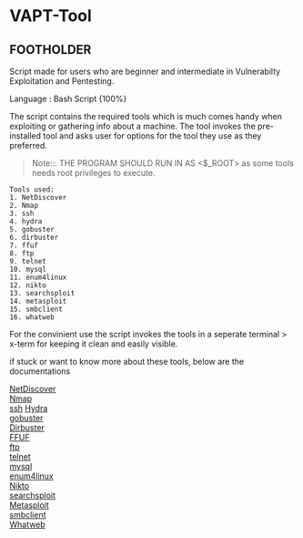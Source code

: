 # VAPT-Tool

## **FOOTHOLDER**

Script made for users who are beginner and intermediate in Vulnerabilty Exploitation and Pentesting.

Language : Bash Script {100%}

The script contains the required tools which is much comes handy when exploiting or gathering info about a machine.
The tool invokes the pre-installed tool and asks user for options for the tool they use as they preferred.

> Note::: THE PROGRAM SHOULD RUN IN AS <$_ROOT> as some tools needs root privileges to execute.

```
Tools used:
1. NetDiscover
2. Nmap
3. ssh
4. hydra
5. gobuster
6. dirbuster
7. ffuf
8. ftp
9. telnet
10. mysql
11. enum4linux
12. nikto
13. searchsploit
14. metasploit
15. smbclient
16. whatweb
```
For the convinient use the script invokes the tools in a seperate terminal > x-term
for keeping it clean and easily visible. 

if stuck or want to know more about these tools, below are the documentations 

[NetDiscover](https://manpages.debian.org/unstable/netdiscover/netdiscover.8.en.html) <br/>
[Nmap](https://linux.die.net/man/1/nmap)<br/>
[ssh](https://www.openssh.com/manual.html)
[Hydra](https://www.hackingarticles.in/comprehensive-guide-on-hydra-a-brute-forcing-tool/)<br/>
[gobuster](https://github.com/OJ/gobuster)<br/>
[Dirbuster](https://www.kali.org/tools/dirbuster/)<br/>
[FFUF](https://github.com/ffuf/ffuf)<br/>
[ftp](https://linux.die.net/man/1/ftp)<br/>
[telnet](https://docs.oracle.com/cd/E86824_01/html/E54763/telnet-1.html)<br/>
[mysql](https://docs.cs.cf.ac.uk/notes/accessing-mysql-from-linux/)<br/>
[enum4linux](https://www.kali.org/tools/enum4linux/)<br/>
[Nikto](https://www.kali.org/tools/nikto/)<br/>
[searchsploit](https://www.exploit-db.com/searchsploit)<br/>
[Metasploit](https://www.offensive-security.com/metasploit-unleashed/msfconsole-commands/)<br/>
[smbclient](https://www.samba.org/samba/docs/current/man-html/smbclient.1.html)<br/>
[Whatweb](https://www.kali.org/tools/whatweb/)




